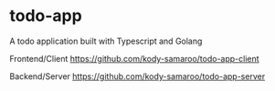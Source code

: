 # todo-app
A todo application built with Typescript and Golang

Frontend/Client
https://github.com/kody-samaroo/todo-app-client

Backend/Server
https://github.com/kody-samaroo/todo-app-server
